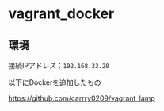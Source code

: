 # vagrant_docker

## 環境

接続IPアドレス：`192.168.33.20`

以下にDockerを追加したもの

https://github.com/carrry0209/vagrant_lamp
